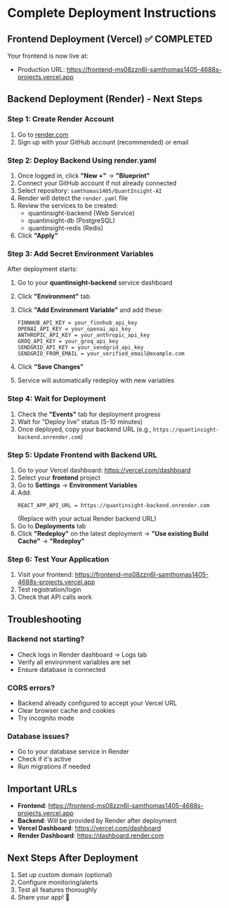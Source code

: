 # Complete Deployment Instructions

## Frontend Deployment (Vercel) ✅ COMPLETED

Your frontend is now live at:
- Production URL: https://frontend-ms08zzn6l-samthomas1405-4688s-projects.vercel.app

## Backend Deployment (Render) - Next Steps

### Step 1: Create Render Account
1. Go to [render.com](https://render.com)
2. Sign up with your GitHub account (recommended) or email

### Step 2: Deploy Backend Using render.yaml

1. Once logged in, click **"New +"** → **"Blueprint"**
2. Connect your GitHub account if not already connected
3. Select repository: `samthomas1405/QuantInsight-AI`
4. Render will detect the `render.yaml` file
5. Review the services to be created:
   - quantinsight-backend (Web Service)
   - quantinsight-db (PostgreSQL)
   - quantinsight-redis (Redis)
6. Click **"Apply"**

### Step 3: Add Secret Environment Variables

After deployment starts:

1. Go to your **quantinsight-backend** service dashboard
2. Click **"Environment"** tab
3. Click **"Add Environment Variable"** and add these:

   ```
   FINNHUB_API_KEY = your_finnhub_api_key
   OPENAI_API_KEY = your_openai_api_key
   ANTHROPIC_API_KEY = your_anthropic_api_key
   GROQ_API_KEY = your_groq_api_key
   SENDGRID_API_KEY = your_sendgrid_api_key
   SENDGRID_FROM_EMAIL = your_verified_email@example.com
   ```

4. Click **"Save Changes"**
5. Service will automatically redeploy with new variables

### Step 4: Wait for Deployment

1. Check the **"Events"** tab for deployment progress
2. Wait for "Deploy live" status (5-10 minutes)
3. Once deployed, copy your backend URL (e.g., `https://quantinsight-backend.onrender.com`)

### Step 5: Update Frontend with Backend URL

1. Go to your Vercel dashboard: https://vercel.com/dashboard
2. Select your **frontend** project
3. Go to **Settings** → **Environment Variables**
4. Add:
   ```
   REACT_APP_API_URL = https://quantinsight-backend.onrender.com
   ```
   (Replace with your actual Render backend URL)
5. Go to **Deployments** tab
6. Click **"Redeploy"** on the latest deployment → **"Use existing Build Cache"** → **"Redeploy"**

### Step 6: Test Your Application

1. Visit your frontend: https://frontend-ms08zzn6l-samthomas1405-4688s-projects.vercel.app
2. Test registration/login
3. Check that API calls work

## Troubleshooting

### Backend not starting?
- Check logs in Render dashboard → Logs tab
- Verify all environment variables are set
- Ensure database is connected

### CORS errors?
- Backend already configured to accept your Vercel URL
- Clear browser cache and cookies
- Try incognito mode

### Database issues?
- Go to your database service in Render
- Check if it's active
- Run migrations if needed

## Important URLs

- **Frontend**: https://frontend-ms08zzn6l-samthomas1405-4688s-projects.vercel.app
- **Backend**: Will be provided by Render after deployment
- **Vercel Dashboard**: https://vercel.com/dashboard
- **Render Dashboard**: https://dashboard.render.com

## Next Steps After Deployment

1. Set up custom domain (optional)
2. Configure monitoring/alerts
3. Test all features thoroughly
4. Share your app! 🚀